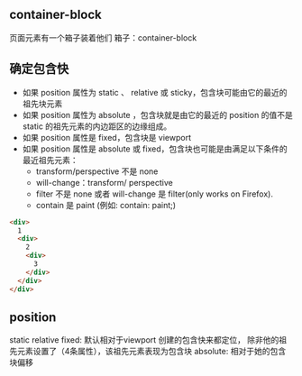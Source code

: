 ## container-block
页面元素有一个箱子装着他们
箱子：container-block

## 确定包含快
- 如果 position 属性为 static 、 relative 或 sticky，包含块可能由它的最近的祖先块元素
- 如果 position 属性为 absolute ，包含块就是由它的最近的 position 的值不是 static 的祖先元素的内边距区的边缘组成。
- 如果 position 属性是 fixed，包含块是 viewport
- 如果 position 属性是 absolute 或 fixed，包含块也可能是由满足以下条件的最近祖先元素：
  - transform/perspective 不是 none
  - will-change：transform/ perspective
  - filter 不是 none 或者 will-change 是 filter(only works on Firefox).
  - contain 是 paint (例如: contain: paint;)

```html
<div>
  1
  <div>
    2
    <div>
      3
    </div>
  </div>
</div>
```

## position
static
relative
fixed: 默认相对于viewport 创建的包含快来都定位，
除非他的祖先元素设置了（4条属性），该祖先元素表现为包含块
absolute: 相对于她的包含块偏移